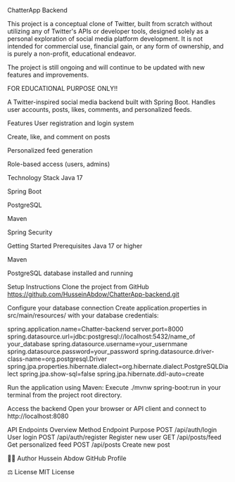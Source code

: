 
ChatterApp Backend 

This project is a conceptual clone of Twitter, built from scratch without utilizing any of Twitter's APIs or developer tools, designed solely as a personal exploration of social media platform development. It is not intended for commercial use, financial gain, or any form of ownership, and is purely a non-profit, educational endeavor.


The project is still ongoing and will continue to be updated with new features and improvements.


FOR EDUCATIONAL PURPOSE ONLY!!

A Twitter-inspired social media backend built with Spring Boot. Handles user accounts, posts, likes, comments, and personalized feeds.

 Features
User registration and login system

Create, like, and comment on posts

Personalized feed generation

Role-based access (users, admins)

 Technology Stack
Java 17

Spring Boot

PostgreSQL

Maven

Spring Security

 Getting Started
Prerequisites
Java 17 or higher

Maven

PostgreSQL database installed and running

Setup Instructions
Clone the project from GitHub
https://github.com/HusseinAbdow/ChatterApp-backend.git

Configure your database connection
Create application.properties in src/main/resources/ with your database credentials:

spring.application.name=Chatter-backend
server.port=8000
spring.datasource.url=jdbc:postgresql://localhost:5432/name_of your_database
spring.datasource.username=your_usernmane
spring.datasource.password=your_password
spring.datasource.driver-class-name=org.postgresql.Driver
spring.jpa.properties.hibernate.dialect=org.hibernate.dialect.PostgreSQLDialect
spring.jpa.show-sql=false
spring.jpa.hibernate.ddl-auto=create




Run the application using Maven:
Execute ./mvnw spring-boot:run in your terminal from the project root directory.

Access the backend
Open your browser or API client and connect to http://localhost:8080

API Endpoints Overview
Method	Endpoint	Purpose
POST	/api/auth/login	User login
POST	/api/auth/register	Register new user
GET	/api/posts/feed	Get personalized feed
POST	/api/posts	Create new post

👨‍💻 Author
Hussein Abdow
GitHub Profile

⚖️ License
MIT License
